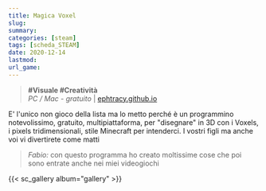 ```yaml
---
title: Magica Voxel
slug: 
summary: 
categories: [steam]
tags: [scheda_STEAM]
date: 2020-12-14
lastmod: 
url_game: 
---
```

> **#Visuale #Creatività**  
> *PC / Mac - gratuito* | [ephtracy.github.io](https://ephtracy.github.io/)   

E' l'unico non gioco della lista ma lo metto perché è un programmino notevolissimo, gratuito, multipiattaforma, per "disegnare" in 3D con i Voxels, i pixels tridimensionali, stile Minecraft per intenderci.
I vostri figli ma anche voi vi divertirete come matti

> *Fabio:*
> con questo programma ho creato moltissime cose che poi sono entrate anche nei miei videogiochi

{{< sc_gallery album="gallery" >}}
